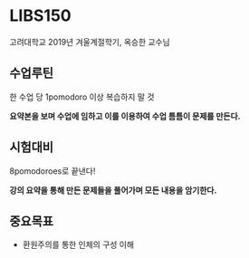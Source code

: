 # LIBS150

고려대학교 2019년 겨울계절학기, 옥승한 교수님

## 수업루틴
한 수업 당 1pomodoro 이상 복습하지 말 것

**요약본을 보며 수업에 임하고 이를 이용하여 수업 틈틈이 문제를 만든다.**

## 시험대비
8pomodoroes로 끝낸다!

**강의 요약을 통해 만든 문제들을 풀어가며 모든 내용을 암기한다.**

## 중요목표
- 환원주의를 통한 인체의 구성 이해
